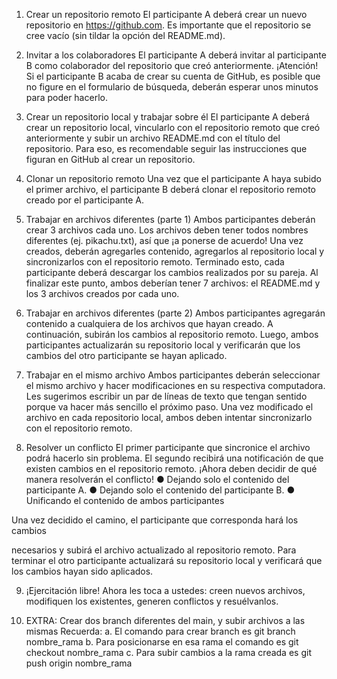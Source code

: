 1. Crear un repositorio remoto
El participante A deberá crear un nuevo repositorio en https://github.com.
Es importante que el repositorio se cree vacío (sin tildar la opción del README.md).

2. Invitar a los colaboradores
El participante A deberá invitar al participante B como colaborador del repositorio
que creó anteriormente.
¡Atención! Si el participante B acaba de crear su cuenta de GitHub, es posible que
no figure en el formulario de búsqueda, deberán esperar unos minutos para poder
hacerlo.

3. Crear un repositorio local y trabajar sobre él
El participante A deberá crear un repositorio local, vincularlo con el repositorio
remoto que creó anteriormente y subir un archivo README.md con el título del
repositorio.
Para eso, es recomendable seguir las instrucciones que figuran en GitHub al crear un
repositorio.

4. Clonar un repositorio remoto
Una vez que el participante A haya subido el primer archivo, el participante B
deberá clonar el repositorio remoto creado por el participante A.

5. Trabajar en archivos diferentes (parte 1)
Ambos participantes deberán crear 3 archivos cada uno. Los archivos deben tener
todos nombres diferentes (ej. pikachu.txt), así que ¡a ponerse de acuerdo!
Una vez creados, deberán agregarles contenido, agregarlos al repositorio local y
sincronizarlos con el repositorio remoto. Terminado esto, cada participante deberá
descargar los cambios realizados por su pareja.
Al finalizar este punto, ambos deberían tener 7 archivos: el README.md y los 3 archivos
creados por cada uno.

6. Trabajar en archivos diferentes (parte 2)
Ambos participantes agregarán contenido a cualquiera de los archivos que hayan
creado. A continuación, subirán los cambios al repositorio remoto.
Luego, ambos participantes actualizarán su repositorio local y verificarán que los
cambios del otro participante se hayan aplicado.

7. Trabajar en el mismo archivo
Ambos participantes deberán seleccionar el mismo archivo y hacer modificaciones en
su respectiva computadora. Les sugerimos escribir un par de líneas de texto que
tengan sentido porque va hacer más sencillo el próximo paso.
Una vez modificado el archivo en cada repositorio local, ambos deben intentar
sincronizarlo con el repositorio remoto.

8. Resolver un conflicto
El primer participante que sincronice el archivo podrá hacerlo sin problema. El segundo
recibirá una notificación de que existen cambios en el repositorio remoto.
¡Ahora deben decidir de qué manera resolverán el conflicto!
● Dejando solo el contenido del participante A.
● Dejando solo el contenido del participante B.
● Unificando el contenido de ambos participantes

Una vez decidido el camino, el participante que corresponda hará los cambios

necesarios y subirá el archivo actualizado al repositorio remoto.
Para terminar el otro participante actualizará su repositorio local y verificará que los
cambios hayan sido aplicados.

9. ¡Ejercitación libre!
Ahora les toca a ustedes: creen nuevos archivos, modifiquen los existentes, generen
conflictos y resuélvanlos.

10. EXTRA: Crear dos branch diferentes del main, y subir archivos a las mismas
Recuerda:
a. El comando para crear branch es git branch nombre_rama
b. Para posicionarse en esa rama el comando es git checkout nombre_rama
c. Para subir cambios a la rama creada es git push origin nombre_rama